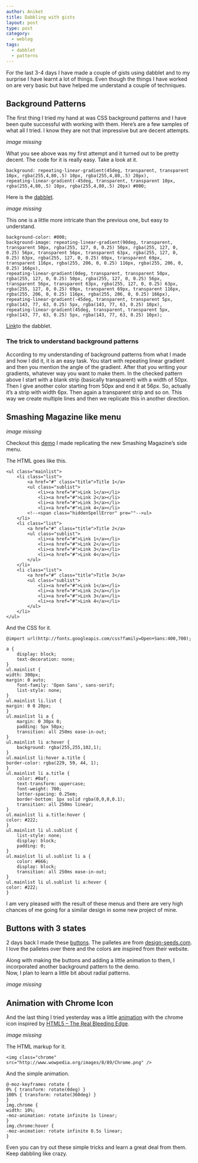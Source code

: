 ```yaml
---
author: Aniket
title: Dabbling with gists
layout: post
type: post
category:
  - weblog
tags:
  - dabblet
  - patterns
---
```

For the last 3-4 days I have made a couple of gists using dabblet and to my surprise I have learnt a lot of things. Even though the things I have worked on are very basic but have helped me understand a couple of techniques.

## Background Patterns

The first thing I tried my hand at was CSS background patterns and I have been quite successful with working with them. Here’s are a few samples of what all I tried. I know they are not that impressive but are decent attempts.

_image missing_

What you see above was my first attempt and it turned out to be pretty decent. The code for it is really easy. Take a look at it.

    background: repeating-linear-gradient(45deg, transparent, transparent 10px, rgba(255,4,80,.5) 10px, rgba(255,4,80,.5) 20px),
    repeating-linear-gradient(-45deg, transparent, transparent 10px, rgba(255,4,80,.5) 10px, rgba(255,4,80,.5) 20px) #000;
    

Here is the [dabblet][2].

_image missing_

This one is a little more intricate than the previous one, but easy to understand.

    background-color: #000;
    background-image: repeating-linear-gradient(90deg, transparent, transparent 50px, rgba(255, 127, 0, 0.25) 50px, rgba(255, 127, 0, 0.25) 56px, transparent 56px, transparent 63px, rgba(255, 127, 0, 0.25) 63px, rgba(255, 127, 0, 0.25) 69px, transparent 69px, transparent 116px, rgba(255, 206, 0, 0.25) 116px, rgba(255, 206, 0, 0.25) 166px),
    repeating-linear-gradient(0deg, transparent, transparent 50px, rgba(255, 127, 0, 0.25) 50px, rgba(255, 127, 0, 0.25) 56px, transparent 56px, transparent 63px, rgba(255, 127, 0, 0.25) 63px, rgba(255, 127, 0, 0.25) 69px, transparent 69px, transparent 116px, rgba(255, 206, 0, 0.25) 116px, rgba(255, 206, 0, 0.25) 166px),
    repeating-linear-gradient(-45deg, transparent, transparent 5px, rgba(143, 77, 63, 0.25) 5px, rgba(143, 77, 63, 0.25) 10px),
    repeating-linear-gradient(45deg, transparent, transparent 5px, rgba(143, 77, 63, 0.25) 5px, rgba(143, 77, 63, 0.25) 10px);
    

[Link][4]to the dabblet.

### The trick to understand background patterns

According to my understanding of background patterns from what I made and how I did it, it is an easy task. You start with repeating linear gradient and then you mention the angle of the gradient. After that you writing your gradients, whatever way you want to make them. In the checked pattern above I start with a blank strip (basically transparent) with a width of 50px. Then I give another color starting from 50px and end it at 56px. So, actually it’s a strip with width 6px. Then again a transparent strip and so on. This way we create multiple lines and then we replicate this in another direction.

## Smashing Magazine like menu

_image missing_

Checkout this [demo][6] I made replicating the new Smashing Magazine’s side menu.

The HTML goes like this.

    <ul class="mainlist">
        <li class="list">
            <a href="#" class="title">Title 1</a>
            <ul class="sublist">
                <li><a href="#">Link 1</a></li>
                <li><a href="#">Link 2</a></li>
                <li><a href="#">Link 3</a></li>
                <li><a href="#">Link 4</a></li>
            <!--<span class="hiddenSpellError" pre=""-->ul>
        </li>
        <li class="list">
            <a href="#" class="title">Title 2</a>
            <ul class="sublist">
                <li><a href="#">Link 1</a></li>
                <li><a href="#">Link 2</a></li>
                <li><a href="#">Link 3</a></li>
                <li><a href="#">Link 4</a></li>
            </ul>
        </li>
        <li class="list">
            <a href="#" class="title">Title 3</a>
            <ul class="sublist">
                <li><a href="#">Link 1</a></li>
                <li><a href="#">Link 2</a></li>
                <li><a href="#">Link 3</a></li>
                <li><a href="#">Link 4</a></li>
            </ul>
        </li>
    </ul>
    

And the CSS for it.

    @import url(http://fonts.googleapis.com/css?family=Open+Sans:400,700);
    
    a {
        display: block;
        text-decoration: none;
    }
    ul.mainlist {
    width: 300px;
    margin: 0 auto;
        font-family: 'Open Sans', sans-serif;
        list-style: none;
    }
    ul.mainlist li.list {
    margin: 0 0 20px;
    }
    ul.mainlist li a {
        margin: 0 30px 0;
        padding: 5px 50px;
        transition: all 250ms ease-in-out;
    }
    ul.mainlist li a:hover {
        background: rgba(255,255,102,1);
    }
    ul.mainlist li:hover a.title {
    border-color: rgba(229, 59, 44, 1);
    }
    ul.mainlist li a.title {
        color: #0af;
        text-transform: uppercase;
        font-weight: 700;
        letter-spacing: 0.25em;
        border-bottom: 1px solid rgba(0,0,0,0.1);
        transition: all 250ms linear;
    }
    ul.mainlist li a.title:hover {
    color: #222;
    }
    ul.mainlist li ul.sublist {
        list-style: none;
        display: block;
        padding: 0;
    }
    ul.mainlist li ul.sublist li a {
        color: #666;
        display: block;
        transition: all 250ms ease-in-out;
    }
    ul.mainlist li ul.sublist li a:hover {
    color: #222;
    }
    

I am very pleased with the result of these menus and there are very high chances of me going for a similar design in some new project of mine.

## Buttons with 3 states

2 days back I made these [buttons][7]. The palletes are from [design-seeds.com][8]. I love the palletes over there and the colors are inspired from their website.

Along with making the buttons and adding a little animation to them, I incorporated another background pattern to the demo.  
Now, I plan to learn a little bit about radial patterns.

_image missing_

## Animation with Chrome Icon

And the last thing I tried yesterday was a little [animation][10] with the chrome icon inspired by [HTML5 – The Real Bleeding Edge][11].

_image missing_

The HTML markup for it.

    <img class="chrome" src="http://www.wowpedia.org/images/8/89/Chrome.png" />
    

And the simple animation.

    @-moz-keyframes rotate {
    0% { transform: rotate(0deg) }
    100% { transform: rotate(360deg) }
    }
    img.chrome {
    width: 10%;
    -moz-animation: rotate infinite 1s linear;
    }
    img.chrome:hover {
    -moz-animation: rotate infinite 0.5s linear;
    }
    

Even you can try out these simple tricks and learn a great deal from them.  
Keep dabbling like crazy.

 [2]: http://dabblet.com/gist/1614813 "Very basic CSS pattern"
 [4]: http://dabblet.com/gist/1615419 "Checked CSS pattern"
 [6]: http://dabblet.com/gist/1614434 "Smashing Magazine like menu"
 [7]: http://dabblet.com/gist/1651486 "Buttons with 3 states"
 [8]: http://design-seeds.com/ "Design Seeds"
 [10]: http://dabblet.com/gist/1653014 "Animation with Chrome Icon"
 [11]: http://html5-demos.appspot.com/static/html5-therealbleedingedge/template/index.html "HTML5 - The Real Bleeding Edge"